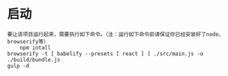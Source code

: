 # 启动
	要让该项目运行起来，需要执行如下命令。（注：运行如下命令前请保证你已经安装好了node、browserify等）
		npm intall
    browserify -t [ babelify --presets [ react ] ] ./src/main.js -o ./build/bundle.js
    gulp -d